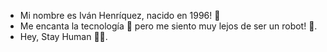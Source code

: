 - Mi nombre es Iván Henríquez, nacido en 1996! 👋
- Me encanta la tecnología 💙 pero me siento muy lejos de ser un robot! 🤖.
- Hey, Stay Human 👀🌱.
